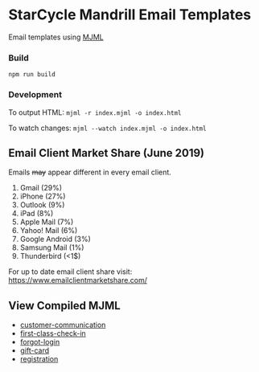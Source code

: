 # StarCycle Mandrill Email Templates

Email templates using [MJML](https://mjml.io/download)

### Build
`npm run build`

### Development
To output HTML:
`mjml -r index.mjml -o index.html`

To watch changes:
`mjml --watch index.mjml -o index.html`

## Email Client Market Share (June 2019)
Emails <s>may</s> appear different in every email client.
1. Gmail (29%)
2. iPhone (27%)
3. Outlook (9%)
4. iPad (8%)
5. Apple Mail (7%)
6. Yahoo! Mail (6%)
7. Google Android (3%)
9. Samsung Mail (1%)
10. Thunderbird (<1$)

For up to date email client share visit: https://www.emailclientmarketshare.com/

## View Compiled MJML
- [customer-communication](./dist/customer-communication)
- [first-class-check-in](./dist/first-class-check-in)
- [forgot-login](./dist/forgot-login)
- [gift-card](./dist/gift-card)
- [registration](./dist/registration)
